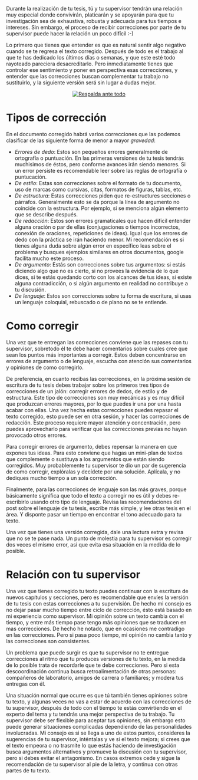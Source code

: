 

Durante la realización de tu tesis, tú y tu supervisor tendrán una relación
muy especial donde convivirán, platicarán y se apoyarán para que tu
investigación sea de exhaustiva, robusta y adecuada para tus tiempos e
intereses. Sin embargo, el proceso de recibir correcciones por parte de tu
supervisor puede hacer la relación un poco difícil :-)

Lo primero que tienes que entender es que es natural sentir algo negativo
cuando se te regresa el texto corregido. Después de todo es el trabajo al que
te has dedicado los últimos días o semanas, y que este esté todo rayoteado
pareciera desacreditarlo. Pero inmediatamente tienes que controlar ese
sentimiento y poner en perspectiva esas correcciones, y entender que las
correcciones buscan complementar tu trabajo no sustituirlo, y la siguiente
versión será sin lugar a dudas mejor.

<center>
<a href="http://www.phdcomics.com/comics/archive.php?comicid=690">
<img class='center'
src='http://turing.iimas.unam.mx/~ivanvladimir/images/phd030706s.gif'
title="Respalda ante todo"/></a>
</center>


Tipos de corrección
===================

En el documento corregido habrá varios correcciones que las podemos clasificar
de las siguiente forma de menor a mayor _gravedad_:

* *Errores de dedo*: Estos son pequeños errores generalmente de ortografía o
puntuación. En las primeras versiones de tu tesis tendrás muchisimos de éstos,
pero conforme avances irán siendo menores. Si un error persiste es
recomendable leer sobre las reglas de ortografía o puntucación.
* *De estilo*: Estas son correcciones sobre el formato de tu documento, uso de
marcas como cursivas, citas, formatos de figuras, tablas, etc.
* *De estructura*: Estas correcciones piden que re-estructures secciones o
párrafos. Generalmente esto se da porque la línea de argumento no coincide con
la estructura. Por ejemplo, si se menciona algún elemento que se describe
después.
* *De redacción*: Estos son errores gramaticales que hacen difícil
entender alguna oración o par de ellas (conjugaciones o tiempos incorrectos,
conexión de oraciones, repeticiones de ideas).  Igual que los errores de dedo
con la práctica se irán haciendo menor. Mi recomendación es si tienes alguna
duda sobre algún error en específico leas sobre el problema y busques ejemplos
similares en otros documentos, google facilita mucho este proceso.
* *De argumento*: Estás son correcciones sobre tus argumentos: si estás
diciendo algo que no es cierto, si no provees la evidencia de lo que dices, si
te estás quedando corto con los alcances de tus ideas, si existe alguna
contradicción, o si algún argumento en realidad no contribuye a tu discusión.
* *De lenguaje*: Estos son correcciones sobre tu forma de escritura, si usas
un lenguaje coloquial, rebuscado o de plano no se te entiende.

Como corregir
=============

Una vez que te entregan las correcciones conviene que las repases con tu
supervisor, sobretodo él te debe hacer comentarios sobre cuales cree que sean
los puntos más importantes a corregir. Estos deben concentrarse en errores de
argumento o de lenguaje, escucha con atención sus comentarios y opiniones de
como corregirlo.

De preferencia, en cuanto recibas las correcciones, en la próxima  sesión de
escritura de tu tesis debes trabajar sobre los primeros tres tipos de
correcciones de un jalón: corregir errores de dedos, de estilo y de
estructura.  Este tipo de correcciones son muy mecánicas y es muy difícil que
produzcan errores mayores, por lo que puedes ir una por una hasta acabar con
ellas. Una vez hecha estas correcciones puedes repasar el texto corregido,
esto puede ser en otra sesión, y hacer las correcciones de redacción. Este
proceso requiere mayor atención y concentración, pero puedes aprovecharlo para
verificar que las correcciones previas no hayan provocado otros errores.

Para corregir errores de argumento, debes repensar la manera en que expones
tus ideas. Para esto conviene que hagas un mini-plan de textos que complemente
o sustituya a los argumentos que están siendo corregidos. Muy probablemente tu
supervisor te dio un par de sugerencia de como corregir, explóralas y decídete
por una solución. Aplícala, y no dediques mucho tiempo a un sola corrección.

Finalmente, para las correcciones de lenguaje son las más graves, porque
básicamente significa que todo el texto a corregir no es útil y debes
re-escribirlo usando otro tipo de lenguaje. Revisa las recomendaciones del
post sobre el lenguaje de tu tesis, escribe más simple, y lee otras tesis en
el área. Y disponte pasar un tiempo en encontrar el tono adecuado para tu
texto.

Una vez que tienes una versión corregida, dale una lectura extra y revisa que
no se te pase nada. Un punto de molestia para tu supervisor es corregir dos
veces el mismo error, así que evita esa situación en la medida de lo posible.


Relación con tu supervisor
==========================

Una vez que tienes corregido tu texto puedes continuar con la escritura de
nuevos capítulos y secciones, pero es recomendable que envíes la versión de tu
tesis con estas correcciones a tu supervisión. De hecho mi consejo es no dejar
pasar mucho tiempo entre ciclo de corrección, ésto está basado en mi
experiencia como supervisor. Mi opinión sobre un texto cambia con el tiempo, y
entre más tiempo pase tengo más opiniones que se traducen en mas correcciones.
De hecho he notado, que en ocasiones me contradigo en las correcciones. Pero
si pasa poco tiempo, mi opinión no cambia tanto y las correcciones son
consistentes.

Un problema que puede surgir es que tu supervisor no te entregue correcciones
al ritmo que tu produces versiones de tu texto, en la medida de lo posible
trata de recordarle que te debe correcciones. Pero si esta descoordinación
continua busca retroalimentación de otras personas: compañeros de laboratorio,
amigos de carrera o familiares; y modera tus entregas con él.

Una situación normal que ocurre es que tú también tienes opiniones sobre tu
texto, y algunas veces no vas a estar de acuerdo con las correcciones de tu
supervisor, después de todo con el tiempo te estás convirtiendo en el experto
del tema y tu tendrás una mejor perspectiva de tu trabajo. Tu supervisor debe
ser flexible para aceptar tus opiniones, sin embargo esto puede generar
situaciones complicadas dependiendo de las personalidades involucradas. Mi
consejo es si se llega a uno de estos puntos, consideres la sugerencias de tu
supervisor, inténtalas y ve si el texto mejora; si crees que el texto empeora
o no trasmite lo que estás haciendo de investigación busca argumentos
alternativos y promueve la discusión con tu supervisor, pero si debes evitar
el antagonismo. En casos extremos cede y sigue la recomendación de tu
supervisor al pie de la letra, y continua con otras partes de tu texto.

